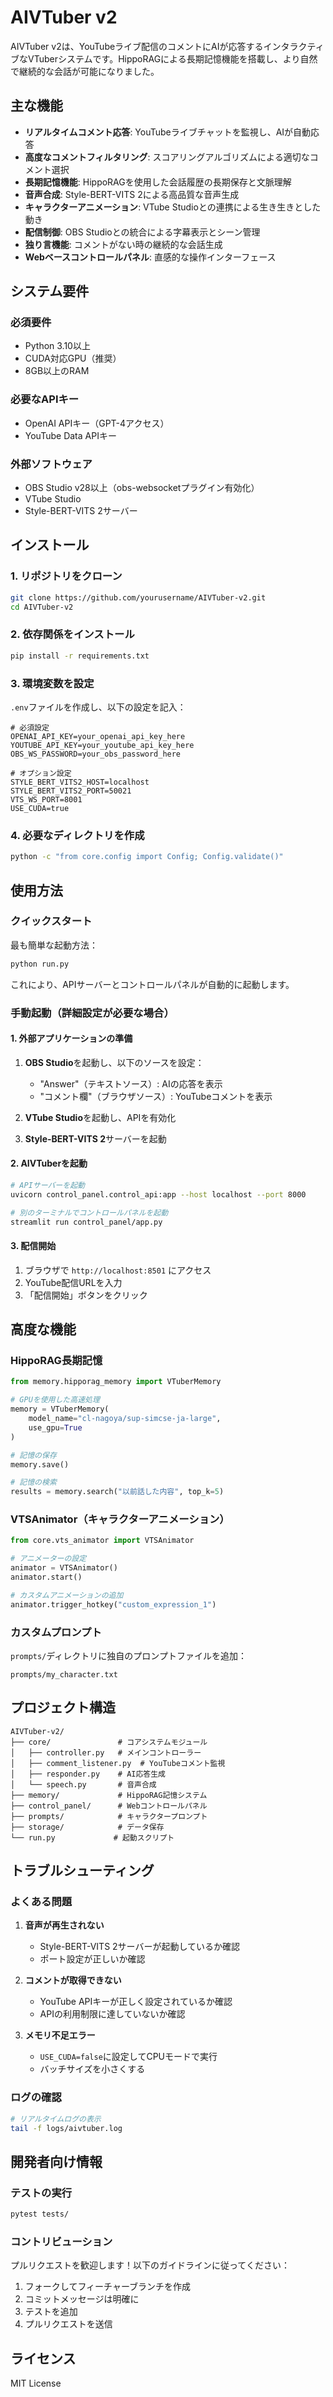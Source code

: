 # AIVTuber v2

AIVTuber v2は、YouTubeライブ配信のコメントにAIが応答するインタラクティブなVTuberシステムです。HippoRAGによる長期記憶機能を搭載し、より自然で継続的な会話が可能になりました。

## 主な機能

- **リアルタイムコメント応答**: YouTubeライブチャットを監視し、AIが自動応答
- **高度なコメントフィルタリング**: スコアリングアルゴリズムによる適切なコメント選択
- **長期記憶機能**: HippoRAGを使用した会話履歴の長期保存と文脈理解
- **音声合成**: Style-BERT-VITS 2による高品質な音声生成
- **キャラクターアニメーション**: VTube Studioとの連携による生き生きとした動き
- **配信制御**: OBS Studioとの統合による字幕表示とシーン管理
- **独り言機能**: コメントがない時の継続的な会話生成
- **Webベースコントロールパネル**: 直感的な操作インターフェース

## システム要件

### 必須要件
- Python 3.10以上
- CUDA対応GPU（推奨）
- 8GB以上のRAM

### 必要なAPIキー
- OpenAI APIキー（GPT-4アクセス）
- YouTube Data APIキー

### 外部ソフトウェア
- OBS Studio v28以上（obs-websocketプラグイン有効化）
- VTube Studio
- Style-BERT-VITS 2サーバー

## インストール

### 1. リポジトリをクローン
```bash
git clone https://github.com/yourusername/AIVTuber-v2.git
cd AIVTuber-v2
```

### 2. 依存関係をインストール
```bash
pip install -r requirements.txt
```

### 3. 環境変数を設定
`.env`ファイルを作成し、以下の設定を記入：
```env
# 必須設定
OPENAI_API_KEY=your_openai_api_key_here
YOUTUBE_API_KEY=your_youtube_api_key_here
OBS_WS_PASSWORD=your_obs_password_here

# オプション設定
STYLE_BERT_VITS2_HOST=localhost
STYLE_BERT_VITS2_PORT=50021
VTS_WS_PORT=8001
USE_CUDA=true
```

### 4. 必要なディレクトリを作成
```bash
python -c "from core.config import Config; Config.validate()"
```

## 使用方法

### クイックスタート
最も簡単な起動方法：
```bash
python run.py
```
これにより、APIサーバーとコントロールパネルが自動的に起動します。

### 手動起動（詳細設定が必要な場合）

#### 1. 外部アプリケーションの準備

1. **OBS Studio**を起動し、以下のソースを設定：
   - "Answer"（テキストソース）: AIの応答を表示
   - "コメント欄"（ブラウザソース）: YouTubeコメントを表示

2. **VTube Studio**を起動し、APIを有効化

3. **Style-BERT-VITS 2**サーバーを起動

#### 2. AIVTuberを起動

```bash
# APIサーバーを起動
uvicorn control_panel.control_api:app --host localhost --port 8000

# 別のターミナルでコントロールパネルを起動
streamlit run control_panel/app.py
```

#### 3. 配信開始

1. ブラウザで `http://localhost:8501` にアクセス
2. YouTube配信URLを入力
3. 「配信開始」ボタンをクリック

## 高度な機能

### HippoRAG長期記憶
```python
from memory.hipporag_memory import VTuberMemory

# GPUを使用した高速処理
memory = VTuberMemory(
    model_name="cl-nagoya/sup-simcse-ja-large",
    use_gpu=True
)

# 記憶の保存
memory.save()

# 記憶の検索
results = memory.search("以前話した内容", top_k=5)
```

### VTSAnimator（キャラクターアニメーション）
```python
from core.vts_animator import VTSAnimator

# アニメーターの設定
animator = VTSAnimator()
animator.start()

# カスタムアニメーションの追加
animator.trigger_hotkey("custom_expression_1")
```

### カスタムプロンプト
`prompts/`ディレクトリに独自のプロンプトファイルを追加：
```
prompts/my_character.txt
```

## プロジェクト構造

```
AIVTuber-v2/
├── core/               # コアシステムモジュール
│   ├── controller.py   # メインコントローラー
│   ├── comment_listener.py  # YouTubeコメント監視
│   ├── responder.py    # AI応答生成
│   └── speech.py       # 音声合成
├── memory/             # HippoRAG記憶システム
├── control_panel/      # Webコントロールパネル
├── prompts/            # キャラクタープロンプト
├── storage/            # データ保存
└── run.py             # 起動スクリプト
```

## トラブルシューティング

### よくある問題

1. **音声が再生されない**
   - Style-BERT-VITS 2サーバーが起動しているか確認
   - ポート設定が正しいか確認

2. **コメントが取得できない**
   - YouTube APIキーが正しく設定されているか確認
   - APIの利用制限に達していないか確認

3. **メモリ不足エラー**
   - `USE_CUDA=false`に設定してCPUモードで実行
   - バッチサイズを小さくする

### ログの確認
```bash
# リアルタイムログの表示
tail -f logs/aivtuber.log
```

## 開発者向け情報

### テストの実行
```bash
pytest tests/
```

### コントリビューション
プルリクエストを歓迎します！以下のガイドラインに従ってください：
1. フォークしてフィーチャーブランチを作成
2. コミットメッセージは明確に
3. テストを追加
4. プルリクエストを送信

## ライセンス

MIT License 